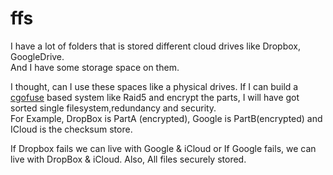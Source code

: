# ffs

I have a lot of folders that is stored different cloud drives like Dropbox, GoogleDrive.   
And I have some storage space on them.  

I thought, can I use these spaces like a physical drives. If I can build a [cgofuse](https://github.com/billziss-gh/cgofuse) based system like Raid5 and encrypt the parts, I will have got sorted single filesystem,redundancy and security.  
For Example, DropBox is PartA (encrypted), Google is PartB(encrypted) and ICloud is the checksum store. 

If Dropbox fails we can live with Google & iCloud or If Google fails, we can live with DropBox & iCloud. Also, All files securely stored.
